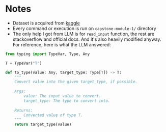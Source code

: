 # Notes
- Dataset is acquired from [kaggle](https://www.kaggle.com/datasets/pratyushpuri/grocery-store-sales-dataset-in-2025-1900-record)
- Every command or execution is run on `capstone-module-1/` directory
- The only help I got from LLM is for `read_input` function, the rest are stackoverflow and official docs. 
And it's also heavily modified anyway. For reference, here is what the LLM answered:
```python
from typing import TypeVar, Type, Any

T = TypeVar("T")

def to_type(value: Any, target_type: Type[T]) -> T:
    """
    Convert value into the given target_type, if possible.
    
    Args:
        value: The input value to convert.
        target_type: The type to convert into.
    
    Returns:
        Converted value of type T.
    """
    return target_type(value)
```
